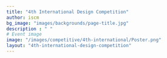 ```yaml
---
title: "4th International Design Competition"
author: iscm
bg_image: "images/backgrounds/page-title.jpg"
description : " "
# Event image
image: "/images/competitive/4th-international/Poster.png"
layout: "4th-international-design-competition"
---
```


